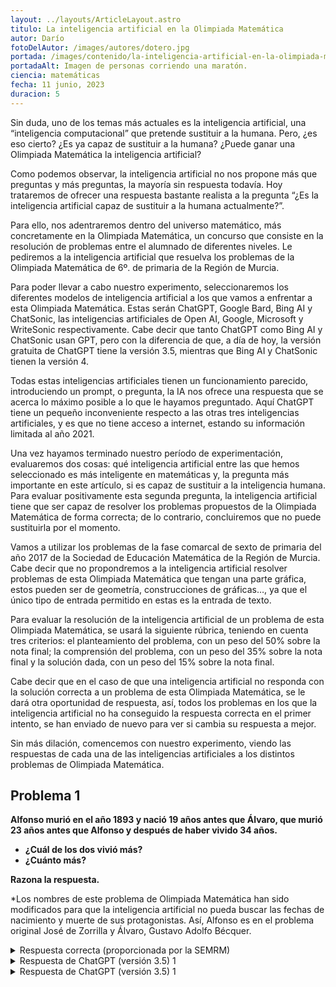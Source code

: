 ```yaml
---
layout: ../layouts/ArticleLayout.astro
titulo: La inteligencia artificial en la Olimpiada Matemática
autor: Darío
fotoDelAutor: /images/autores/dotero.jpg
portada: /images/contenido/la-inteligencia-artificial-en-la-olimpiada-matematica/portada.webp
portadaAlt: Imagen de personas corriendo una maratón.
ciencia: matemáticas
fecha: 11 junio, 2023
duracion: 5
---
```


Sin duda, uno de los temas más actuales es la inteligencia artificial, una “inteligencia computacional” que pretende sustituir a la humana. Pero, ¿es eso cierto? ¿Es ya capaz de sustituir a la humana? ¿Puede ganar una Olimpiada Matemática la inteligencia artificial?

Como podemos observar, la inteligencia artificial no nos propone más que preguntas y más preguntas, la mayoría sin respuesta todavía. Hoy trataremos de ofrecer una respuesta bastante realista a la pregunta “¿Es la inteligencia artificial capaz de sustituir a la humana actualmente?”.

Para ello, nos adentraremos dentro del universo matemático, más concretamente en la Olimpiada Matemática, un concurso que consiste en la resolución de problemas entre el alumnado de diferentes niveles. Le pediremos a la inteligencia artificial que resuelva los problemas de la Olimpiada Matemática de 6º. de primaria de la Región de Murcia.

Para poder llevar a cabo nuestro experimento, seleccionaremos los diferentes modelos de inteligencia artificial a los que vamos a enfrentar a esta Olimpiada Matemática. Estas serán ChatGPT, Google Bard, Bing AI y ChatSonic, las inteligencias artificiales de Open AI, Google, Microsoft y WriteSonic respectivamente. Cabe decir que tanto ChatGPT como Bing AI y ChatSonic usan GPT, pero con la diferencia de que, a día de hoy, la versión gratuita de ChatGPT tiene la versión 3.5, mientras que Bing AI y ChatSonic tienen la versión 4.

Todas estas inteligencias artificiales tienen un funcionamiento parecido, introduciendo un prompt, o pregunta, la IA nos ofrece una respuesta que se acerca lo máximo posible a lo que le hayamos preguntado. Aquí ChatGPT tiene un pequeño inconveniente respecto a las otras tres inteligencias artificiales, y es que no tiene acceso a internet, estando su información limitada al año 2021.

Una vez hayamos terminado nuestro período de experimentación, evaluaremos dos cosas: qué inteligencia artificial entre las que hemos seleccionado es más inteligente en matemáticas y, la pregunta más importante en este artículo, si es capaz de sustituir a la inteligencia humana. Para evaluar positivamente esta segunda pregunta, la inteligencia artificial tiene que ser capaz de resolver los problemas propuestos de la Olimpiada Matemática de forma correcta; de lo contrario, concluiremos que no puede sustituirla por el momento.

Vamos a utilizar los problemas de la fase comarcal de sexto de primaria del año 2017 de la Sociedad de Educación Matemática de la Región de Murcia. Cabe decir que no propondremos a la inteligencia artificial resolver problemas de esta Olimpiada Matemática que tengan una parte gráfica, estos pueden ser de geometría, construcciones de gráficas…, ya que el único tipo de entrada permitido en estas es la entrada de texto.

Para evaluar la resolución de la inteligencia artificial de un problema de esta Olimpiada Matemática, se usará la siguiente rúbrica, teniendo en cuenta tres criterios: el planteamiento del problema, con un peso del 50% sobre la nota final; la comprensión del problema, con un peso del 35% sobre la nota final y la solución dada, con un peso del 15% sobre la nota final.

Cabe decir que en el caso de que una inteligencia artificial no responda con la solución correcta a un problema de esta Olimpiada Matemática, se le dará otra oportunidad de respuesta, así, todos los problemas en los que la inteligencia artificial no ha conseguido la respuesta correcta en el primer intento, se han enviado de nuevo para ver si cambia su respuesta a mejor.

Sin más dilación, comencemos con nuestro experimento, viendo las respuestas de cada una de las inteligencias artificiales a los distintos problemas de Olimpiada Matemática.

## Problema 1

**Alfonso murió en el año 1893 y nació 19 años antes que Álvaro, que murió 23 años antes que Alfonso y después de haber vivido 34 años.**

- **¿Cuál de los dos vivió más?**
- **¿Cuánto más?**

**Razona la respuesta.**

*Los nombres de este problema de Olimpiada Matemática han sido modificados para que la inteligencia artificial no pueda buscar las fechas de nacimiento y muerte de sus protagonistas. Así, Alfonso es en el problema original José de Zorrilla y Álvaro, Gustavo Adolfo Bécquer.

<details>
    <summary>Respuesta correcta (proporcionada por la SEMRM)</summary>
    Zorrilla (Alfonso) vivió 42 años más que Bécquer (Álvaro) (76 – 34).
Podemos resolverlo conociendo los años de nacimiento y muerte de ambos:

- Bécquer (Álvaro). Murió 23 años antes que Zorrilla (Alfonso), luego murió en el año 1870 (1893 – 23). Como vivió 34 años, nació en el año 1836 (1870 – 34).

- Zorrilla (Alfonso). Nació 19 años antes que Bécquer (Álvaro), luego nació en el año 1817 (1836 -19). Vivió pues, 76 años (1893 – 1817).  

Luego Zorrilla (Álvaro) vivió 42 años más que Bécquer (Alfonso).
</details>
<details>
    <summary>Respuesta de ChatGPT (versión 3.5) 1</summary>
    Para resolver este problema, vamos a analizar la información proporcionada:

1. Alfonso murió en el año 1893.
2. Álvaro nació 19 años después que Alfonso.
3. Álvaro murió 23 años antes que Alfonso.
4. Álvaro vivió 34 años.

A partir de esta información, podemos calcular los años de vida de Alfonso:

1. Alfonso vivió hasta el año en el que murió, que es 1893.
2. Restamos los años de vida de Álvaro (34 años) a la fecha de muerte de Alfonso: 1893 – 34 = 1859.
3. Esto significa que Alfonso nació en el año 1859.

Ahora podemos comparar los años de vida de Alfonso y Álvaro:

- Alfonso vivió desde 1859 hasta 1893, lo que equivale a 34 años.
- Álvaro vivió desde su nacimiento hasta su muerte, que son 34 años en total.

Por lo tanto, ambos vivieron la misma cantidad de años: 34 años.

En resumen, ninguno de los dos vivió más que el otro, ya que ambos vivieron exactamente 34 años.
</details>
<details>
    <summary>Respuesta de ChatGPT (versión 3.5) 1</summary>
    Para resolver este problema, vamos a analizar la información proporcionada:

1. Alfonso murió en el año 1893.
2. Álvaro nació 19 años después que Alfonso.
3. Álvaro murió 23 años antes que Alfonso.
4. Álvaro vivió 34 años.

A partir de esta información, podemos calcular los años de vida de Alfonso:

1. Alfonso vivió hasta el año en el que murió, que es 1893.
2. Restamos los años de vida de Álvaro (34 años) a la fecha de muerte de Alfonso: 1893 – 34 = 1859.
3. Esto significa que Alfonso nació en el año 1859.

Ahora podemos comparar los años de vida de Alfonso y Álvaro:

- Alfonso vivió desde 1859 hasta 1893, lo que equivale a 34 años.
- Álvaro vivió desde su nacimiento hasta su muerte, que son 34 años en total.

Por lo tanto, ambos vivieron la misma cantidad de años: 34 años.

En resumen, ninguno de los dos vivió más que el otro, ya que ambos vivieron exactamente 34 años.
</details>